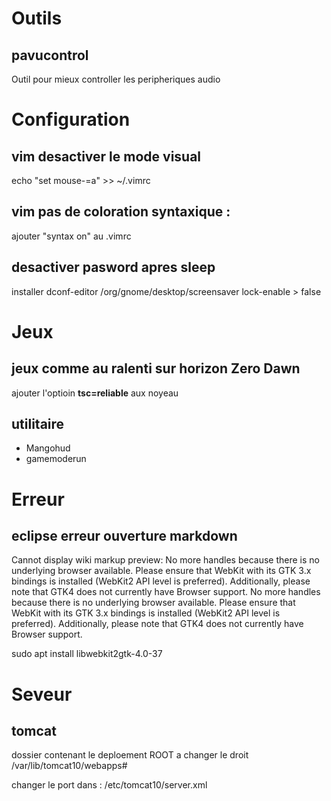# Outils
## pavucontrol
Outil pour mieux controller les peripheriques audio

# Configuration
## vim desactiver le mode visual
echo "set mouse-=a" >> ~/.vimrc

## vim pas de coloration syntaxique :
ajouter "syntax on" au .vimrc

## desactiver pasword apres sleep
installer dconf-editor
/org/gnome/desktop/screensaver lock-enable > false

# Jeux
## jeux comme au ralenti sur horizon Zero Dawn
ajouter l'optioin **tsc=reliable** aux noyeau

## utilitaire
- Mangohud
- gamemoderun

# Erreur
## eclipse erreur ouverture markdown
Cannot display wiki markup preview: No more handles because there is no underlying browser available. Please ensure that WebKit with its GTK 3.x bindings is installed (WebKit2 API level is preferred). Additionally, please note that GTK4 does not currently have Browser support.  No more handles because there is no underlying browser available. Please ensure that WebKit with its GTK 3.x bindings is installed (WebKit2 API level is preferred). Additionally, please note that GTK4 does not currently have Browser support.

sudo apt install libwebkit2gtk-4.0-37

# Seveur
## tomcat
dossier contenant le deploement ROOT a changer le droit
/var/lib/tomcat10/webapps#

changer le port dans : /etc/tomcat10/server.xml
